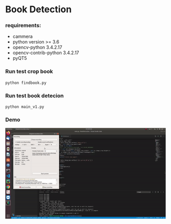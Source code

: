 # Book Detection

### requirements:
- cammera
- python version >= 3.6
- opencv-python 3.4.2.17
- opencv-contrib-python 3.4.2.17
- pyQT5
### Run test crop book
    python findbook.py
### Run test book detecion
    python main_v1.py

### Demo 
![Demo](./ezgif.com-video-to-gif.gif)